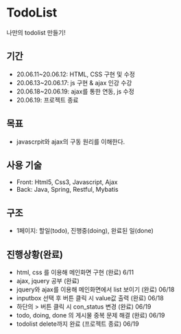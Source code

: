 # TodoList
나만의 todolist 만들기!

## 기간
- 20.06.11~20.06.12: HTML, CSS 구현 및 수정
- 20.06.13~20.06.17: js 구현 & ajax 인강 수강
- 20.06.18~20.06.19: ajax를 통한 연동, js 수정
- 20.06.19: 프로젝트 종료

## 목표
- javascrpit와 ajax의 구동 원리를 이해한다.

## 사용 기술
- Front: Html5, Css3, Javascript, Ajax
- Back: Java, Spring, Restful, Mybatis

## 구조
- 1페이지: 할일(todo), 진행중(doing), 완료된 일(done)

## 진행상황(완료)
- html, css 를 이용해 메인화면 구현 (완료) 6/11
- ajax, jquery 공부 (완료)
- jquery와 ajax를 이용해 메인화면에서 list 보이기 (완료) 06/18
- inputbox 선택 후 버튼 클릭 시 value값 출력 (완료) 06/18
- 하단의 > 버튼 클릭 시 con_status 변경 (완료) 06/19
- todo, doing, done 의 게시물 중복 문제 해결 (완료) 06/19
- todolist delete까지 완료 (프로젝트 종료) 06/19
